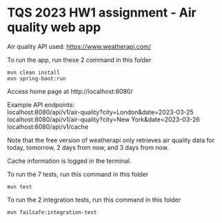 # TQS 2023 HW1 assignment - Air quality web app

Air quality API used: https://www.weatherapi.com/

To run the app, run these 2 command in this folder

```
mvn clean install
mvn spring-boot:run
```

Access home page at http://localhost:8080/

Example API endpoints:<br />
localhost:8080/api/v1/air-quality?city=London&date=2023-03-25<br />
localhost:8080/api/v1/air-quality?city=New York&date=2023-03-26<br />
localhost:8080/api/v1/cache

Note that the free version of weatherapi only retrieves air quality data for today, tomorrow, 2 days from now, and 3 days from now.

Cache information is logged in the terminal.

To run the 7 tests, run this command in this folder

```
mvn test
```

To run the 2 integration tests, run this command in this folder

```
mvn failsafe:integration-test
```